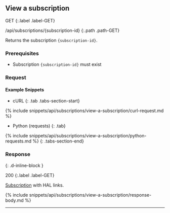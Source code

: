 ## View a subscription

GET
{:.label .label-GET}

/api/subscriptions/{subscription-id}
{:.path .path-GET}

Returns the subscription `{subscription-id}`.

### Prerequisites
- Subscription `{subscription-id}` must exist

### Request
#### Example Snippets
- cURL
{: .tab .tabs-section-start}

{% include snippets/api/subscriptions/view-a-subscription/curl-request.md %}

- Python (requests)
{: .tab}

{% include snippets/api/subscriptions/view-a-subscription/python-requests.md %}
{: .tabs-section-end}

### Response
{: .d-inline-block }

200
{:.label .label-GET}

[Subscription](#subscription) with HAL links.

{% include snippets/api/subscriptions/view-a-subscription/response-body.md %}

---
